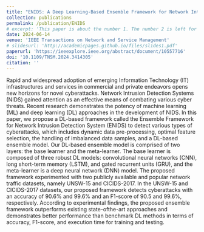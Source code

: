 ```yaml
---
title: "ENIDS: A Deep Learning-Based Ensemble Framework for Network Intrusion Detection Systems"
collection: publications
permalink: /publication/ENIDS
# excerpt: 'This paper is about the number 1. The number 2 is left for future work.'
date: 2024-06-14
venue: 'IEEE Transactions on Network and Service Management'
# slidesurl: 'http://academicpages.github.io/files/slides1.pdf'
paperurl: 'https://ieeexplore.ieee.org/abstract/document/10557716'
doi: '10.1109/TNSM.2024.3414305'
citation: ''
---
```


Rapid and widespread adoption of emerging Information Technology (IT) infrastructures and services in commercial and private endeavors opens new horizons for novel cyberattacks. Network Intrusion Detection Systems (NIDS) gained attention as an effective means of combating various cyber threats. Recent research demonstrates the potency of machine learning (ML) and deep learning (DL) approaches in the development of NIDS. In this paper, we propose a DL-based framework called the Ensemble Framework for Network Intrusion Detection System (ENIDS) to detect various types of cyberattacks, which includes dynamic data pre-processing, optimal feature selection, the handling of imbalanced data samples, and a DL-based ensemble model. Our DL-based ensemble model is comprised of two layers: the base learner and the meta-learner. The base learner is composed of three robust DL models: convolutional neural networks (CNN), long short-term memory (LSTM), and gated recurrent units (GRU), and the meta-learner is a deep neural network (DNN) model. The proposed framework experimented with two publicly available and popular network traffic datasets, namely UNSW-15 and CICIDS-2017. In the UNSW-15 and CICIDS-2017 datasets, our proposed framework detects cyberattacks with an accuracy of 90.6% and 99.6% and an F1-score of 90.5 and 99.6%, respectively. According to experimental findings, the proposed ensemble framework outperforms existing state-ofthe-art approaches and demonstrates better performance than benchmark DL methods in terms of accuracy, F1-score, and execution time for training and testing.